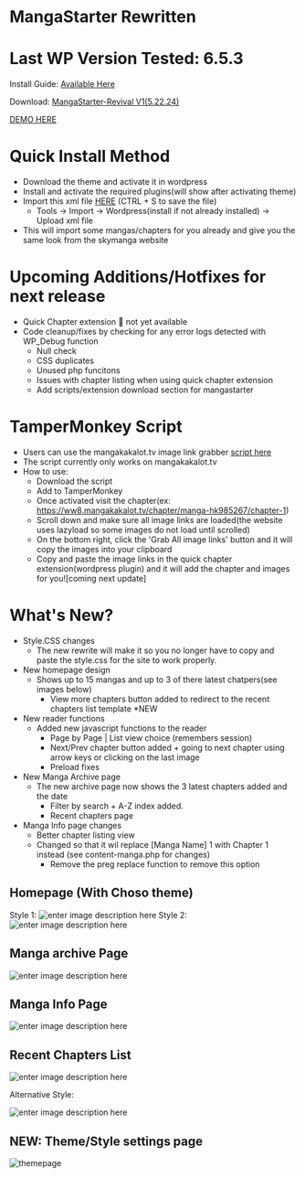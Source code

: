 # MangaStarter Rewritten

# Last WP Version Tested: 6.5.3

Install Guide: [Available Here](https://skyha.rf.gd/mangastarter-install-guide/)

Download: [MangaStarter-Revival V1(5.22.24)](https://github.com/sykhangdha/mangareader-wp/releases/download/Revival1/MangaStarter-RevivalV1.zip)

[DEMO HERE
](http://skymanga.42web.io/)

# Quick Install Method
- Download the theme and activate it in wordpress
- Install and activate the required plugins(will show after activating theme)
- Import this xml file [HERE](https://raw.githubusercontent.com/sykhangdha/mangareader-wp/main/skymanga.WordPress.2024-05-26.xml) (CTRL + S  to save the file)
  	- Tools -> Import -> Wordpress(install if not already installed) -> Upload xml file
- This will import some mangas/chapters for you already and give you the same look from the skymanga website

# Upcoming Additions/Hotfixes for next release
- Quick Chapter extension 🚨 not yet available
- Code cleanup/fixes by checking for any error logs detected with WP_Debug function
  	- Null check
  	- CSS duplicates
  	- Unused php funcitons
  	- Issues with chapter listing when using quick chapter extension
  	- Add scripts/extension download section for mangastarter
 
 # TamperMonkey Script
- Users can use the mangakakalot.tv image link grabber [script here](https://github.com/sykhangdha/mangareader-wp/tree/main/tampermonkey_script)
- The script currently only works on mangakakalot.tv
- How to use:
  	- Download the script
  	- Add to TamperMonkey
  	- Once activated visit the chapter(ex: https://ww8.mangakakalot.tv/chapter/manga-hk985267/chapter-1)
  	- Scroll down and make sure all image links are loaded(the website uses lazyload so some images do not load until scrolled)
  	- On the bottom right, click the 'Grab All image links' button and it will copy the images into your clipboard
  	- Copy and paste the image links in the quick chapter extension(wordpress plugin) and it will add the chapter and images for you![coming next update]

# What's New?

 - Style.CSS changes
	 - The new rewrite will make it so you no longer have to copy and paste the style.css for the site to work properly.
- New homepage design
	 - Shows up to 15 mangas and up to 3 of there latest chatpers(see images below)
		 - View more chapters button added to redirect to the recent chapters list template *NEW
 - New reader functions
	 - Added new javascript functions to the reader
		 - Page by Page | List view choice (remembers session)
		 - Next/Prev chapter button added + going to next chapter using arrow keys or clicking on the last image
		 - Preload fixes
 - New Manga Archive page
	 - The new archive page now shows the 3 latest chapters added and the date
         - Filter by search + A-Z index added.
         - Recent chapters page
 - Manga Info page changes
	 - Better chapter listing view
	 - Changed so that it wil replace [Manga Name] 1 with Chapter 1 instead (see content-manga.php for changes)
		 - Remove the preg replace function to remove this option

## Homepage (With Choso theme)
Style 1:
![enter image description here](http://i.epvpimg.com/Z1oFbab.png)
Style 2:
![enter image description here](http://i.epvpimg.com/1RL9cab.png)

## Manga archive Page

![enter image description here](http://i.epvpimg.com/blp3bab.png)

## Manga Info Page

![enter image description here](http://i.epvpimg.com/WTvfdab.png)

## Recent Chapters List

![enter image description here](http://epvpimg.com/g5lzcab.png)

Alternative Style:

![enter image description here](http://i.epvpimg.com/gQJebab.png)

## NEW: Theme/Style settings page

![themepage](http://i.epvpimg.com/ltKVcab.png)

